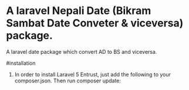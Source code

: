 # A laravel Nepali Date (Bikram Sambat Date Conveter & viceversa) package.
A laravel date package which convert AD to BS and viceversa.

#installation
1) In order to install Laravel 5 Entrust, just add the following to your composer.json. Then run composer update:
